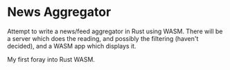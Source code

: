 # News Aggregator

Attempt to write a news/feed aggregator in Rust using WASM. There will be a server which does the reading, and possibly the filtering (haven't decided), and a WASM app which displays it.

My first foray into Rust WASM.
